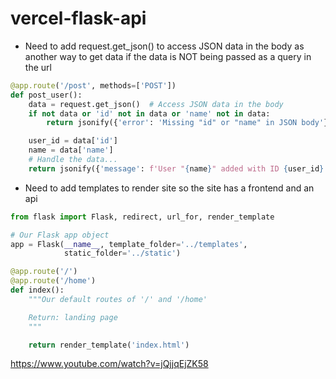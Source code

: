# vercel-flask-api

- Need to add request.get_json() to access JSON data in the body as another way to get data if the data is NOT being passed as a query in the url

```python
@app.route('/post', methods=['POST'])
def post_user():
    data = request.get_json()  # Access JSON data in the body
    if not data or 'id' not in data or 'name' not in data:
        return jsonify({'error': 'Missing "id" or "name" in JSON body'}), 400

    user_id = data['id']
    name = data['name']
    # Handle the data...
    return jsonify({'message': f'User "{name}" added with ID {user_id}'})
```

- Need to add templates to render site so the site has a frontend and an api
```python
from flask import Flask, redirect, url_for, render_template

# Our Flask app object
app = Flask(__name__, template_folder='../templates',
            static_folder='../static')

@app.route('/')
@app.route('/home')
def index():
    """Our default routes of '/' and '/home'

    Return: landing page
    """

    return render_template('index.html')
```

https://www.youtube.com/watch?v=jQjjqEjZK58
